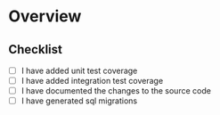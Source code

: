 # Overview

<!--
Please briefly describe what your branch does and why.
Ensure that you provide enough context for the reviewer.
-->

## Checklist

- [ ] I have added unit test coverage
- [ ] I have added integration test coverage
- [ ] I have documented the changes to the source code
- [ ] I have generated sql migrations
